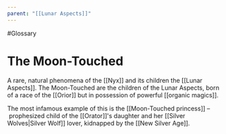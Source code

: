 ```yaml
---
parent: "[[Lunar Aspects]]"
---
```

#Glossary 
# The Moon-Touched

A rare, natural phenomena of the [[Nyx]] and its children the [[Lunar Aspects]]. The Moon-Touched are the children of the Lunar Aspects, born of a race of the [[Orior]] but in possession of powerful [[organic magics]].

The most infamous example of this is the [[Moon-Touched princess]] – prophesized child of the [[Orator]]'s daughter and her [[Silver Wolves|Silver Wolf]] lover, kidnapped by the [[New Silver Age]].